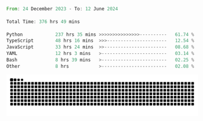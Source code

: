 <!--START_SECTION:waka-->

```rust
From: 24 December 2023 - To: 12 June 2024

Total Time: 376 hrs 49 mins

Python            237 hrs 35 mins >>>>>>>>>>>>>>>----------   61.74 %
TypeScript        48 hrs 16 mins  >>>----------------------   12.54 %
JavaScript        33 hrs 24 mins  >>-----------------------   08.68 %
YAML              12 hrs 3 mins   >------------------------   03.14 %
Bash              8 hrs 39 mins   >------------------------   02.25 %
Other             8 hrs           >------------------------   02.08 %
```

<!--END_SECTION:waka-->


<picture>
  <source media="(prefers-color-scheme: dark)" srcset="https://raw.githubusercontent.com/jeerawut97/jeerawut97/output/github-contribution-grid-snake.svg">
  <img alt="github contribution grid snake animation" src="https://raw.githubusercontent.com/jeerawut97/jeerawut97/output/github-contribution-grid-snake.svg">
</picture>
